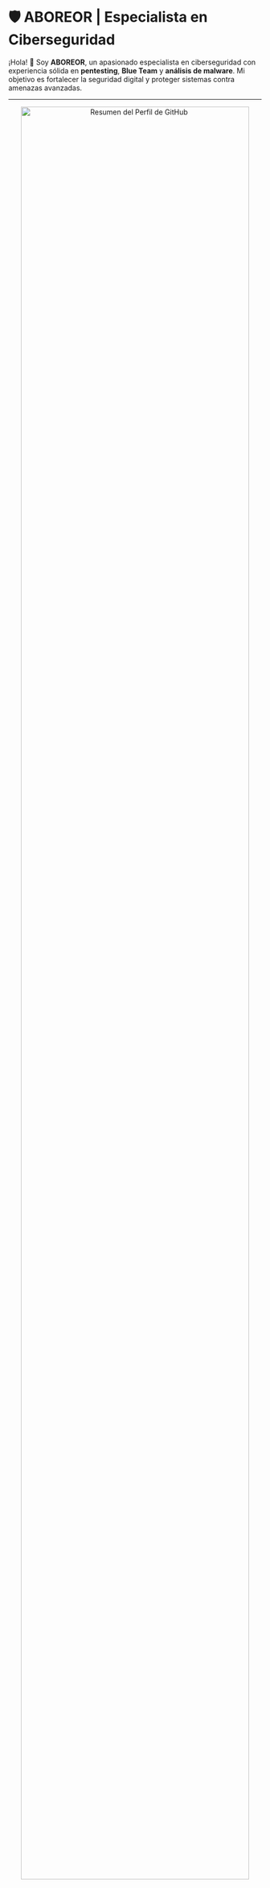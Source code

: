 # 🛡️ ABOREOR | Especialista en Ciberseguridad

¡Hola! 👋 Soy **ABOREOR**, un apasionado especialista en ciberseguridad con experiencia sólida en **pentesting**, **Blue Team** y **análisis de malware**. Mi objetivo es fortalecer la seguridad digital y proteger sistemas contra amenazas avanzadas.

---

<div align="center">
  <img src="https://github-profile-summary-cards.vercel.app/api/cards/profile-details?username=ABOREOR123&theme=github_dark" width="95%" alt="Resumen del Perfil de GitHub">

  <div style="display: flex; justify-content: space-between; margin: 15px 0;">
    <img src="https://github-readme-stats.vercel.app/api?username=ABOREOR123&show_icons=true&theme=dark&hide_title=true&hide=stars,issues&hide_border=true&layout=compact" width="48%" alt="Estadísticas de GitHub">
    <a href="https://git.io/streak-stats"><img src="https://github-readme-streak-stats.herokuapp.com?user=ABOREOR123&theme=chartreuse-dark&hide_border=false&short_numbers=false" alt="Racha de Contribuciones en GitHub" /></a>
  </div>
</div>

---

## 🔧 Habilidades Técnicas Clave

### Herramientas de Seguridad
<div style="margin: 10px 0;">
  <img src="https://img.shields.io/badge/Kali_Linux-557C94?style=for-the-badge&logo=kalilinux&logoColor=white" alt="Kali Linux">
  <img src="https://img.shields.io/badge/Burp_Suite-FF6633?style=for-the-badge&logo=burpsuite&logoColor=white" alt="Burp Suite">
  <img src="https://img.shields.io/badge/OSCP-FFFFFF?style=for-the-badge&logo=offensive-security&logoColor=black" alt="OSCP">
  <img src="https://img.shields.io/badge/Nmap-FFFFFF?style=for-the-badge&logo=nmap&logoColor=black" alt="Nmap">
  <img src="https://img.shields.io/badge/Wireshark-1679A7?style=for-the-badge&logo=wireshark&logoColor=white" alt="Wireshark">
  <img src="https://img.shields.io/badge/Metasploit-258C78?style=for-the-badge" alt="Metasploit">
  <img src="https://img.shields.io/badge/OWASP-000000?style=for-the-badge&logo=owasp&logoColor=white" alt="OWASP">
</div>

### Lenguajes de Programación
<div style="margin: 10px 0;">
  <img src="https://img.shields.io/badge/Python-3776AB?style=for-the-badge&logo=python&logoColor=white" alt="Python">
  <img src="https://img.shields.io/badge/Bash-4EAA25?style=for-the-badge&logo=gnu-bash&logoColor=white" alt="Bash">
  <img src="https://img.shields.io/badge/PowerShell-5391FE?style=for-the-badge&logo=powershell&logoColor=white" alt="PowerShell">
</div>

---

## 🌐 Conéctate Conmigo

<div align="center" style="margin: 20px 0; background: linear-gradient(145deg, #1A1A1A, #2A2A2A); padding: 20px; border-radius: 10px; box-shadow: 0 4px 12px rgba(0,0,0,0.2);">
  [![LinkedIn](https://img.shields.io/badge/linkedin-%230077B5.svg?style=for-the-badge&logo=linkedin&logoColor=white)](https://www.linkedin.com/in/tuperfil) [![Stack Overflow](https://img.shields.io/badge/-Stackoverflow-FE7A16?style=for-the-badge&logo=stack-overflow&logoColor=white)](https://stackoverflow.com/users/23592191/aboreor)
  [![YouTube](https://img.shields.io/badge/YouTube-%23FF0000.svg?style=for-the-badge&logo=YouTube&logoColor=white)](https://www.youtube.com/@ABOREOR1)
  [![Instagram](https://img.shields.io/badge/Instagram-%23E4405F.svg?style=for-the-badge&logo=Instagram&logoColor=white)](https://www.instagram.com/aboreor0101/)
  [![Threads](https://img.shields.io/badge/Threads-000000?style=for-the-badge&logo=threads&logoColor=white)](https://www.threads.com/@aboreor0101)
</div>

---

## 📫 Contáctame

<div align="center">
  <a href="mailto:tuemail@example.com"> <img src="https://img.shields.io/badge/Email-D14836?style=for-the-badge&logo=gmail&logoColor=white" alt="Email">
  </a>
</div>
